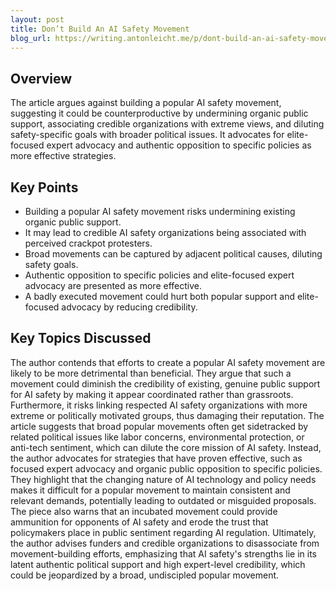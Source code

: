 ```yaml
---
layout: post 
title: Don’t Build An AI Safety Movement
blog_url: https://writing.antonleicht.me/p/dont-build-an-ai-safety-movement?utm_source=tldrai 
---
```


## Overview

The article argues against building a popular AI safety movement, suggesting it could be counterproductive by undermining organic public support, associating credible organizations with extreme views, and diluting safety-specific goals with broader political issues. It advocates for elite-focused expert advocacy and authentic opposition to specific policies as more effective strategies.

## Key Points

- Building a popular AI safety movement risks undermining existing organic public support.
- It may lead to credible AI safety organizations being associated with perceived crackpot protesters.
- Broad movements can be captured by adjacent political causes, diluting safety goals.
- Authentic opposition to specific policies and elite-focused expert advocacy are presented as more effective.
- A badly executed movement could hurt both popular support and elite-focused advocacy by reducing credibility.

## Key Topics Discussed

The author contends that efforts to create a popular AI safety movement are likely to be more detrimental than beneficial. They argue that such a movement could diminish the credibility of existing, genuine public support for AI safety by making it appear coordinated rather than grassroots. Furthermore, it risks linking respected AI safety organizations with more extreme or politically motivated groups, thus damaging their reputation. The article suggests that broad popular movements often get sidetracked by related political issues like labor concerns, environmental protection, or anti-tech sentiment, which can dilute the core mission of AI safety. Instead, the author advocates for strategies that have proven effective, such as focused expert advocacy and organic public opposition to specific policies. They highlight that the changing nature of AI technology and policy needs makes it difficult for a popular movement to maintain consistent and relevant demands, potentially leading to outdated or misguided proposals. The piece also warns that an incubated movement could provide ammunition for opponents of AI safety and erode the trust that policymakers place in public sentiment regarding AI regulation. Ultimately, the author advises funders and credible organizations to disassociate from movement-building efforts, emphasizing that AI safety's strengths lie in its latent authentic political support and high expert-level credibility, which could be jeopardized by a broad, undiscipled popular movement.

